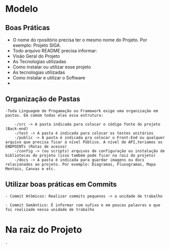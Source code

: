 # Modelo

## Boas Práticas
 - O nome do rpositório precisa ter o mesmo nome do Projeto. Por exemplo: Projeto SIGA.
 - Todo arquivo README precisa informar:
  - Visão Geral do Projeto
  - As Tecnologias utilizadas
  - Como instalar ou utilizar esse projeto
  - As tecnologias utilizadas
  - Como instalar e utilizar o Software
  - 


## Organização de Pastas

    -Toda Linguagem de Progamação ou Framework exige uma organização em pastas. Em comúm todas elas essa estrutura:

        -/src -> A pasta indicada para colocar o código fonte do projeto (Back-end)
        -/test -> A pasta é indicada para colocar os testes unitários
        -/public -> A pasta é indicada pra colocar o Front-End ou qualquer arquivo que precisa ficar á nível Público. A nível de API,teriamos os ENDPOINTs (Rotas de acesso)
        -/config -> (ou scripts) arquivos de configuração ou instalação de bibliotecas do projeto (isso também pode ficar na raiz do projeto)
        -/docs -> A pasta é indicada para guardar imagens ou docs relacionados ao projeto. Por exemplo: Diagramas, Fluxogramas, Mapa Mentais, Canvas e etc.


## Utilizar boas práticas em Commits
    - Commit Atômicos: Realizar commits pequenos -> a unidade de trabalho

    - Commit Semântico: É informar com sufixo e em poucas palavras o que foi realizado nessa unidade de trabalho


# Na raiz do Projeto

    -